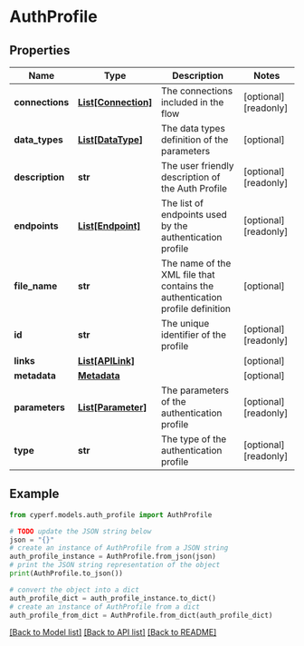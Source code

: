 # AuthProfile


## Properties

Name | Type | Description | Notes
------------ | ------------- | ------------- | -------------
**connections** | [**List[Connection]**](Connection.md) | The connections included in the flow | [optional] [readonly] 
**data_types** | [**List[DataType]**](DataType.md) | The data types definition of the parameters | [optional] 
**description** | **str** | The user friendly description of the Auth Profile | [optional] [readonly] 
**endpoints** | [**List[Endpoint]**](Endpoint.md) | The list of endpoints used by the authentication profile | [optional] [readonly] 
**file_name** | **str** | The name of the XML file that contains the authentication profile definition | [optional] 
**id** | **str** | The unique identifier of the profile | [optional] [readonly] 
**links** | [**List[APILink]**](APILink.md) |  | [optional] 
**metadata** | [**Metadata**](Metadata.md) |  | [optional] 
**parameters** | [**List[Parameter]**](Parameter.md) | The parameters of the authentication profile | [optional] [readonly] 
**type** | **str** | The type of the authentication profile | [optional] [readonly] 

## Example

```python
from cyperf.models.auth_profile import AuthProfile

# TODO update the JSON string below
json = "{}"
# create an instance of AuthProfile from a JSON string
auth_profile_instance = AuthProfile.from_json(json)
# print the JSON string representation of the object
print(AuthProfile.to_json())

# convert the object into a dict
auth_profile_dict = auth_profile_instance.to_dict()
# create an instance of AuthProfile from a dict
auth_profile_from_dict = AuthProfile.from_dict(auth_profile_dict)
```
[[Back to Model list]](../README.md#documentation-for-models) [[Back to API list]](../README.md#documentation-for-api-endpoints) [[Back to README]](../README.md)


